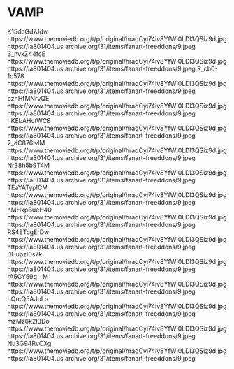 # VAMP

<item>
<title>[COLOR silver][B] VAMP EP. 01 [/COLOR][/B][COLOR yellow]  FULL HD  [B][/COLOR][/B]</title>
<utube>K15dcGd7Jdw</utube>
<thumbnail>https://www.themoviedb.org/t/p/original/hraqCyi74iv8YfWI0LDl3QSiz9d.jpg</thumbnail>
<fanart>https://ia801404.us.archive.org/31/items/fanart-freeddons/9.jpeg</fanart>
<info></info>
</item>

<item>
<title>[COLOR silver][B] VAMP EP. 02 [/COLOR][/B][COLOR yellow]  FULL HD  [B][/COLOR][/B]</title>
<utube>3_hvxZ44fcE</utube>
<thumbnail>https://www.themoviedb.org/t/p/original/hraqCyi74iv8YfWI0LDl3QSiz9d.jpg</thumbnail>
<fanart>https://ia801404.us.archive.org/31/items/fanart-freeddons/9.jpeg</fanart>
<info></info>
</item>

<item>
<title>[COLOR silver][B] VAMP EP. 03 [/COLOR][/B][COLOR yellow]  FULL HD  [B][/COLOR][/B]</title>
<utube>R_cb0-1c578</utube>
<thumbnail>https://www.themoviedb.org/t/p/original/hraqCyi74iv8YfWI0LDl3QSiz9d.jpg</thumbnail>
<fanart>https://ia801404.us.archive.org/31/items/fanart-freeddons/9.jpeg</fanart>
<info></info>
</item>

<item>
<title>[COLOR silver][B] VAMP EP. 04 [/COLOR][/B][COLOR yellow]  FULL HD  [B][/COLOR][/B]</title>
<utube>pzhHfMNrvQE</utube>
<thumbnail>https://www.themoviedb.org/t/p/original/hraqCyi74iv8YfWI0LDl3QSiz9d.jpg</thumbnail>
<fanart>https://ia801404.us.archive.org/31/items/fanart-freeddons/9.jpeg</fanart>
<info></info>
</item>

<item>
<title>[COLOR silver][B] VAMP EP. 05 [/COLOR][/B][COLOR yellow]  FULL HD  [B][/COLOR][/B]</title>
<utube>nKEbAHctWC8</utube>
<thumbnail>https://www.themoviedb.org/t/p/original/hraqCyi74iv8YfWI0LDl3QSiz9d.jpg</thumbnail>
<fanart>https://ia801404.us.archive.org/31/items/fanart-freeddons/9.jpeg</fanart>
<info></info>
</item>

<item>
<title>[COLOR silver][B] VAMP EP. 06 [/COLOR][/B][COLOR yellow]  FULL HD  [B][/COLOR][/B]</title>
<utube>2_dC876ivlM</utube>
<thumbnail>https://www.themoviedb.org/t/p/original/hraqCyi74iv8YfWI0LDl3QSiz9d.jpg</thumbnail>
<fanart>https://ia801404.us.archive.org/31/items/fanart-freeddons/9.jpeg</fanart>
<info></info>
</item>

<item>
<title>[COLOR silver][B] VAMP EP. 07 [/COLOR][/B][COLOR yellow]  FULL HD  [B][/COLOR][/B]</title>
<utube>Nr38h5b9T4M</utube>
<thumbnail>https://www.themoviedb.org/t/p/original/hraqCyi74iv8YfWI0LDl3QSiz9d.jpg</thumbnail>
<fanart>https://ia801404.us.archive.org/31/items/fanart-freeddons/9.jpeg</fanart>
<info></info>
</item>

<item>
<title>[COLOR silver][B] VAMP EP. 08 [/COLOR][/B][COLOR yellow]  FULL HD  [B][/COLOR][/B]</title>
<utube>TEaYATypICM</utube>
<thumbnail>https://www.themoviedb.org/t/p/original/hraqCyi74iv8YfWI0LDl3QSiz9d.jpg</thumbnail>
<fanart>https://ia801404.us.archive.org/31/items/fanart-freeddons/9.jpeg</fanart>
<info></info>
</item>

<item>
<title>[COLOR silver][B] VAMP EP. 09 [/COLOR][/B][COLOR yellow]  FULL HD  [B][/COLOR][/B]</title>
<utube>hMHxpBueH40</utube>
<thumbnail>https://www.themoviedb.org/t/p/original/hraqCyi74iv8YfWI0LDl3QSiz9d.jpg</thumbnail>
<fanart>https://ia801404.us.archive.org/31/items/fanart-freeddons/9.jpeg</fanart>
<info></info>
</item>

<item>
<title>[COLOR silver][B] VAMP EP. 10 [/COLOR][/B][COLOR yellow]  FULL HD  [B][/COLOR][/B]</title>
<utube>RS4ETcgErDw</utube>
<thumbnail>https://www.themoviedb.org/t/p/original/hraqCyi74iv8YfWI0LDl3QSiz9d.jpg</thumbnail>
<fanart>https://ia801404.us.archive.org/31/items/fanart-freeddons/9.jpeg</fanart>
<info></info>
</item>

<item>
<title>[COLOR silver][B] VAMP EP. 11 [/COLOR][/B][COLOR yellow]  FULL HD  [B][/COLOR][/B]</title>
<utube>l1HupzI0s7k</utube>
<thumbnail>https://www.themoviedb.org/t/p/original/hraqCyi74iv8YfWI0LDl3QSiz9d.jpg</thumbnail>
<fanart>https://ia801404.us.archive.org/31/items/fanart-freeddons/9.jpeg</fanart>
<info></info>
</item>

<item>
<title>[COLOR silver][B] VAMP EP. 12 [/COLOR][/B][COLOR yellow]  FULL HD  [B][/COLOR][/B]</title>
<utube>rA5GY59g--M</utube>
<thumbnail>https://www.themoviedb.org/t/p/original/hraqCyi74iv8YfWI0LDl3QSiz9d.jpg</thumbnail>
<fanart>https://ia801404.us.archive.org/31/items/fanart-freeddons/9.jpeg</fanart>
<info></info>
</item>

<item>
<title>[COLOR silver][B] VAMP EP. 13 [/COLOR][/B][COLOR yellow]  FULL HD  [B][/COLOR][/B]</title>
<utube>hQrcQ5AJbLo</utube>
<thumbnail>https://www.themoviedb.org/t/p/original/hraqCyi74iv8YfWI0LDl3QSiz9d.jpg</thumbnail>
<fanart>https://ia801404.us.archive.org/31/items/fanart-freeddons/9.jpeg</fanart>
<info></info>
</item>

<item>
<title>[COLOR silver][B] VAMP EP. 14 [/COLOR][/B][COLOR yellow]  FULL HD  [B][/COLOR][/B]</title>
<utube>mzMz6k2I3Do</utube>
<thumbnail>https://www.themoviedb.org/t/p/original/hraqCyi74iv8YfWI0LDl3QSiz9d.jpg</thumbnail>
<fanart>https://ia801404.us.archive.org/31/items/fanart-freeddons/9.jpeg</fanart>
<info></info>
</item>

<item>
<title>[COLOR silver][B] VAMP EP. 15 [/COLOR][/B][COLOR yellow]  FULL HD  [B][/COLOR][/B]</title>
<utube>Nu3G94RvCXg</utube>
<thumbnail>https://www.themoviedb.org/t/p/original/hraqCyi74iv8YfWI0LDl3QSiz9d.jpg</thumbnail>
<fanart>https://ia801404.us.archive.org/31/items/fanart-freeddons/9.jpeg</fanart>
<info></info>
</item>







